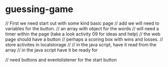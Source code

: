# guessing-game

// First we need start out with some kind basic page
// add we will need to variables for the button.
// an array with object for the words
// will need a timer within the page (take a look activity 09 for ideas and help)
// the web page should have a button
// perhaps a scoring box with wins and losses.
// store activites in localstorage
//
// in the java script, have it read from the array
// in the java script have it be ready for 




// need buttons and eventslistener for the start button


